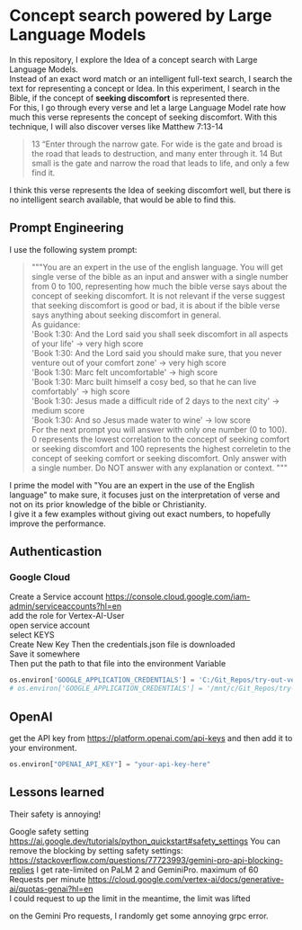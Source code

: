 # Concept search powered by Large Language Models

In this repository, I explore the Idea of a concept search with Large Language Models.  
Instead of an exact word match or an intelligent full-text search, I search the text for representing a concept or Idea. In this experiment, I search in the Bible, if the concept of __seeking discomfort__ is represented there.  
For this, I go through every verse and let a large Language Model rate how much this verse represents the concept of seeking discomfort.
With this technique, I will also discover verses like Matthew 7:13-14
> 13 “Enter through the narrow gate. For wide is the gate and broad is the road that leads to destruction, and many enter through it. 14 But small is the gate and narrow the road that leads to life, and only a few find it.

I think this verse represents the Idea of seeking discomfort well, but there is no intelligent search available, that would be able to find this.

## Prompt Engineering

I use the following system prompt:
> """You are an expert in the use of the english language. You will get single verse of the bible as an input and answer with a single number from 0 to 100, representing
how much the bible verse says about the concept of seeking discomfort. It is not relevant if the verse suggest that seeking discomfort is good or bad, it is about if the bible verse says anything about seeking discomfort in general.  
As guidance:  
'Book 1:30: And the Lord said you shall seek discomfort in all aspects of your life' -> very high score  
'Book 1:30: And the Lord said you should make sure, that you never venture out of your comfort zone' -> very high score  
'Book 1:30: Marc felt uncomfortable' -> high score  
'Book 1:30: Marc built himself a cosy bed, so that he can live comfortably' -> high score  
'Book 1:30: Jesus made a difficult ride of 2 days to the next city' -> medium score  
'Book 1:30: And so Jesus made water to wine' -> low score  
For the next prompt you will answer with only one number (0 to 100). 0 represents the lowest correlation to the concept of seeking comfort or
seeking discomfort and 100 represents the highest correletin to the concept of seeking comfort or seeking discomfort.
Only answer with a single number. Do NOT answer with any explanation or context.
"""

I prime the model with "You are an expert in the use of the English language" to make sure, it focuses just on the interpretation of verse and not on its prior knowledge of the bible or Christianity.  
I give it a few examples without giving out exact numbers, to hopefully improve the performance.

## Authenticastion

### Google Cloud

Create a Service account
<https://console.cloud.google.com/iam-admin/serviceaccounts?hl=en>  
add the role for Vertex-AI-User  
open service account  
select KEYS  
Create New Key
Then the credentials.json file is downloaded  
Save it somewhere  
Then put the path to that file into the environment Variable

```python
os.environ['GOOGLE_APPLICATION_CREDENTIALS'] = 'C:/Git_Repos/try-out-vertex-ai-20aaf5516b7c.json' 
# os.environ['GOOGLE_APPLICATION_CREDENTIALS'] = '/mnt/c/Git_Repos/try-out-vertex-ai-20aaf5516b7c.json'  
```

## OpenAI

get the API key from <https://platform.openai.com/api-keys>
and then add it to your environment.

```python
os.environ["OPENAI_API_KEY"] = "your-api-key-here"

```

## Lessons learned

Their safety is annoying!

Google safety setting
<https://ai.google.dev/tutorials/python_quickstart#safety_settings>
You can remove the blocking by setting safety settings:  
<https://stackoverflow.com/questions/77723993/gemini-pro-api-blocking-replies>
I get rate-limited on PaLM 2 and GeminiPro.
maximum of 60 Requests per minute
<https://cloud.google.com/vertex-ai/docs/generative-ai/quotas-genai?hl=en>  
I could request to up the limit
in the meantime, the limit was lifted

on the Gemini Pro requests, I randomly get some annoying grpc error.

